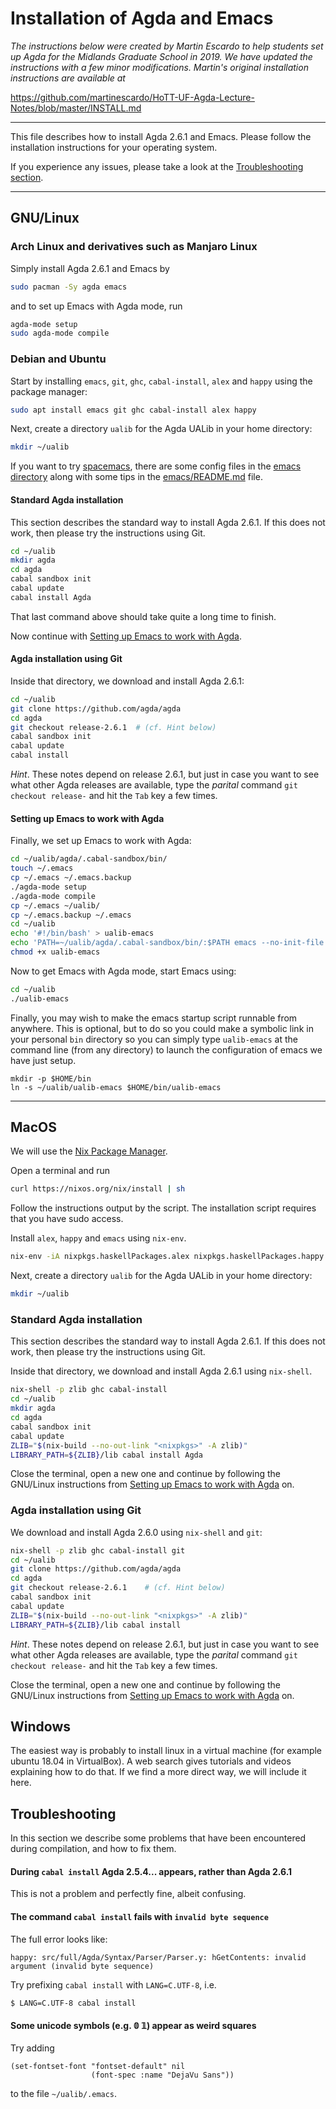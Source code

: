Installation of Agda and Emacs
==============================

*The instructions below were created by Martin Escardo to help students set up Agda for the Midlands Graduate School in 2019.  We have updated the instructions with a few minor modifications. Martin's original installation instructions are available at*

https://github.com/martinescardo/HoTT-UF-Agda-Lecture-Notes/blob/master/INSTALL.md

---------------------------

This file describes how to install Agda 2.6.1 and Emacs. Please follow the installation instructions for your operating system.

If you experience any issues, please take a look at the [Troubleshooting section](#Troubleshooting).

---------------------------------------

## GNU/Linux

### Arch Linux and derivatives such as Manjaro Linux

Simply install Agda 2.6.1 and Emacs by
```bash
sudo pacman -Sy agda emacs
```
and to set up Emacs with Agda mode, run
```bash
agda-mode setup
sudo agda-mode compile
```

### Debian and Ubuntu

Start by installing `emacs`, `git`, `ghc`, `cabal-install`, `alex` and `happy` using the package manager:
```bash
sudo apt install emacs git ghc cabal-install alex happy
```
Next, create a directory `ualib` for the Agda UALib in your home directory:
```bash
mkdir ~/ualib
```

If you want to try [spacemacs](https://www.spacemacs.org/), there are some config files in the [emacs directory](https://gitlab.com/ualib/ualib.gitlab.io/-/tree/master/emacs) along with some tips in the [emacs/README.md](emacs/README.md) file.


#### Standard Agda installation
This section describes the standard way to install Agda 2.6.1. If this does not work, then please try the instructions using Git.
```bash
cd ~/ualib
mkdir agda
cd agda
cabal sandbox init
cabal update
cabal install Agda
```
That last command above should take quite a long time to finish.

Now continue with [Setting up Emacs to work with Agda](#Setting-up-Emacs-to-work-with-Agda).

#### Agda installation using Git
Inside that directory, we download and install Agda 2.6.1:
```bash
cd ~/ualib
git clone https://github.com/agda/agda
cd agda
git checkout release-2.6.1  # (cf. Hint below)
cabal sandbox init
cabal update
cabal install
```

*Hint*. These notes depend on release 2.6.1, but just in case you want to see what other Agda releases are available, type the *parital* command `git checkout release-` and hit the `Tab` key a few times.

#### Setting up Emacs to work with Agda
Finally, we set up Emacs to work with Agda:

```bash
cd ~/ualib/agda/.cabal-sandbox/bin/
touch ~/.emacs
cp ~/.emacs ~/.emacs.backup
./agda-mode setup
./agda-mode compile
cp ~/.emacs ~/ualib/
cp ~/.emacs.backup ~/.emacs
cd ~/ualib
echo '#!/bin/bash' > ualib-emacs
echo 'PATH=~/ualib/agda/.cabal-sandbox/bin/:$PATH emacs --no-init-file --load ~/ualib/.emacs \$@' >> ualib-emacs
chmod +x ualib-emacs
```

Now to get Emacs with Agda mode, start Emacs using:

```bash
cd ~/ualib
./ualib-emacs
```

Finally, you may wish to make the emacs startup script runnable from anywhere.  This is optional, but to do so you could make a symbolic link in your personal `bin` directory so you can simply type `ualib-emacs` at the command line (from any directory) to launch the configuration of emacs we have just setup.

```
mkdir -p $HOME/bin
ln -s ~/ualib/ualib-emacs $HOME/bin/ualib-emacs
```

---------------------------------------------

## MacOS
We will use the [Nix Package Manager](https://nixos.org/nix/).

Open a terminal and run
```bash
curl https://nixos.org/nix/install | sh
```
Follow the instructions output by the script. The installation script requires that you have sudo access.

Install `alex`, `happy` and `emacs` using `nix-env`.
```bash
nix-env -iA nixpkgs.haskellPackages.alex nixpkgs.haskellPackages.happy emacs
```

Next, create a directory `ualib` for the Agda UALib in your home directory:
```bash
mkdir ~/ualib
```

### Standard Agda installation
This section describes the standard way to install Agda 2.6.1. If this does not work, then please try the instructions using Git.

Inside that directory, we download and install Agda 2.6.1 using `nix-shell`.
```bash
nix-shell -p zlib ghc cabal-install
cd ~/ualib
mkdir agda
cd agda
cabal sandbox init
cabal update
ZLIB="$(nix-build --no-out-link "<nixpkgs>" -A zlib)"
LIBRARY_PATH=${ZLIB}/lib cabal install Agda
```

Close the terminal, open a new one and continue by following the GNU/Linux instructions from [Setting up Emacs to work with Agda](#Setting-up-Emacs-to-work-with-Agda) on.

### Agda installation using Git
We download and install Agda 2.6.0 using `nix-shell` and `git`:
```bash
nix-shell -p zlib ghc cabal-install git
cd ~/ualib
git clone https://github.com/agda/agda
cd agda
git checkout release-2.6.1    # (cf. Hint below)
cabal sandbox init
cabal update
ZLIB="$(nix-build --no-out-link "<nixpkgs>" -A zlib)"
LIBRARY_PATH=${ZLIB}/lib cabal install
```
  
*Hint*. These notes depend on release 2.6.1, but just in case you want to see what other Agda releases are available, type the *parital* command `git checkout release-` and hit the `Tab` key a few times.

Close the terminal, open a new one and continue by following the GNU/Linux instructions from [Setting up Emacs to work with Agda](#Setting-up-Emacs-to-work-with-Agda) on.

## Windows

The easiest way is probably to install linux in a virtual machine (for example ubuntu 18.04 in VirtualBox). A web search gives tutorials and videos explaining how to do that. If we find a more direct way, we will include it here.

## Troubleshooting

In this section we describe some problems that have been encountered during compilation, and how to fix them.

#### During `cabal install` Agda 2.5.4... appears, rather than Agda 2.6.1

This is not a problem and perfectly fine, albeit confusing.

#### The command `cabal install` fails with `invalid byte sequence`

The full error looks like:
```
happy: src/full/Agda/Syntax/Parser/Parser.y: hGetContents: invalid argument (invalid byte sequence)
```

Try prefixing `cabal install` with `LANG=C.UTF-8`, i.e.
```bash
$ LANG=C.UTF-8 cabal install
```

#### Some unicode symbols (e.g. 𝟘 𝟙) appear as weird squares
Try adding
```
(set-fontset-font "fontset-default" nil
                  (font-spec :name "DejaVu Sans"))
```
to the file `~/ualib/.emacs`.

